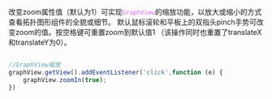改变zoom属性值（默认为1）可实现<code><font color=	#E066FF>GraphView</font></code>的缩放功能，以放大或缩小的方式查看拓扑图形组件的全貌或细节。 默认鼠标滚轮和平板上的双指头pinch手势可改变zoom的值。按空格键可重置zoom到默认值1 （该操作同时也重置了translateX和translateY为0）。

```javascript

//GraphView缩放
graphView.getView().addEventListener('click',function (e) {
    graphView.zoomIn(true);
})

```
